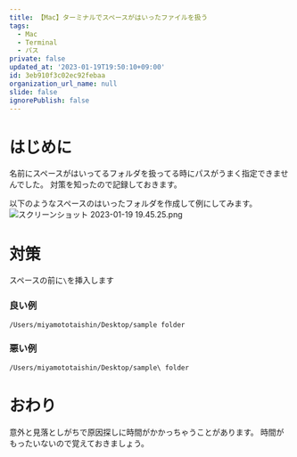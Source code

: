 ```yaml
---
title: 【Mac】ターミナルでスペースがはいったファイルを扱う
tags:
  - Mac
  - Terminal
  - パス
private: false
updated_at: '2023-01-19T19:50:10+09:00'
id: 3eb910f3c02ec92febaa
organization_url_name: null
slide: false
ignorePublish: false
---
```

# はじめに
名前にスペースがはいってるフォルダを扱ってる時にパスがうまく指定できませんでした。
対策を知ったので記録しておきます。

以下のようなスペースのはいったフォルダを作成して例にしてみます。
![スクリーンショット 2023-01-19 19.45.25.png](https://qiita-image-store.s3.ap-northeast-1.amazonaws.com/0/1745371/70874dc5-a316-2101-6444-f52180c2277d.png)

# 対策
スペースの前に`\`を挿入します
### 良い例
```
/Users/miyamototaishin/Desktop/sample folder
```
### 悪い例
```
/Users/miyamototaishin/Desktop/sample\ folder
```

# おわり
意外と見落としがちで原因探しに時間がかかっちゃうことがあります。
時間がもったいないので覚えておきましょう。
